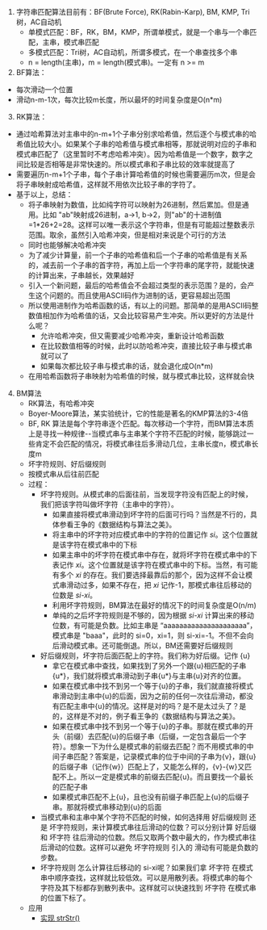 1.  字符串匹配算法目前有：BF(Brute Force), RK(Rabin-Karp), BM, KMP, Tri树，AC自动机     
    + 单模式匹配：BF，RK，BM，KMP，所谓单模式，就是一个串与一个串匹配，主串，模式串匹配              
    + 多模式匹配：Tri树，AC自动机，所谓多模式，在一个串查找多个串              
    + n = length(主串)，m = length(模式串)。一定有 n >= m     
2.  BF算法：      
  + 每次滑动一个位置      
  + 滑动n-m-1次，每次比较m长度，所以最坏的时间复杂度是O(n*m)      
3.  RK算法：      
  + 通过哈希算法对主串中的n-m+1个子串分别求哈希值，然后逐个与模式串的哈希值比较大小。如果某个子串的哈希值与模式串相等，那就说明对应的子串和模式串匹配了（这里暂时不考虑哈希冲突）。因为哈希值是一个数字，数字之间比较是否相等是非常快速的。所以模式串和子串比较的效率就提高了       
  + 需要遍历n-m+1个子串，每个子串计算哈希值的时候也需要遍历m次，但是会将子串映射成哈希值，这样就不用依次比较子串的字符了。          
  + 基于以上，总结：      
    + 将子串映射为数值，比如纯字符可以映射为26进制，然后累加。但是通用。比如 "ab"映射成26进制，a->1, b->2，则"ab"的十进制值=1*26+2=28。这样可以唯一表示这个字符串，但是有可能超过整数表示范围。取余，虽然引入哈希冲突，但是相对来说是个可行的方法            
    + 同时也能够解决哈希冲突      
    + 为了减少计算量，前一个子串的哈希值和后一个子串的哈希值是有关系的，减去前一个子串的首字符，再加上后一个字符串的尾字符，就能快速的计算出来，子串越长，效果越好      
    + 引入一个新问题，最后的哈希值会不会超过类型的表示范围？是的，会产生这个问题的。而且使用ASCII码作为进制的话，更容易超出范围        
    + 所以使用进制作为哈希函数的话，有以上的问题。那简单的是用ASCII码整数值相加作为哈希值的话，又会比较容易产生冲突。所以更好的方法是什么呢？     
      + 允许哈希冲突，但又需要减少哈希冲突，重新设计哈希函数      
      + 在比较数值相等的时候，此时以防哈希冲突，直接比较子串与模式串就可以了      
      + 如果每次都比较子串与模式串的话，就会退化成O(n*m)        
    + 在用哈希函数将子串映射为哈希值的时候，就与模式串比较，这样就会快    
4.  BM算法      
    + RK算法，有哈希冲突        
    + Boyer-Moore算法，某实验统计，它的性能是著名的KMP算法的3-4倍     
    + BF, RK 算法是每个字符串逐个匹配。每次移动一个字符，而BM算法本质上是寻找一种规律--当模式串与主串某个字符不匹配的时候，能够跳过一些肯定不会匹配的情况，将模式串往后多滑动几位，主串长度n，模式串长度m      
    + 坏字符规则、好后缀规则      
    + 按模式串从后往前匹配      
    + 过程：      
      + 坏字符规则。从模式串的后面往前，当发现字符没有匹配上的时候，我们把该字符叫做坏字符（主串中的字符）。
        + 如果直接将模式串滑动到坏字符的后面可行吗？当然是不行的，具体参看王争的《数据结构与算法之美》。 
        + 将主串中的坏字符对应模式串中的字符的位置记作 _si_。这个位置就是该字符在模式串中的下标     
        + 如果主串中的坏字符在模式串中存在，就将坏字符在模式串中的下表记作 _xi_。这个位置就是该字符在模式串中的下标。当然，有可能有多个 _xi_ 的存在。我们要选择最靠后的那个，因为这样不会让模式串滑动过多，如果不存在，把 _xi_ 记作-1，那模式串往后移动的位数是 _si-xi_。              
        + 利用坏字符规则，BM算法在最好的情况下的时间复杂度是O(n/m)      
        + 单纯的之后坏字符规则是不够的，因为根据 _si-xi_ 计算出来的移动位数，有可能是负数。比如主串是 “aaaaaaaaaaaaaaaaaaaaa”，模式串是 "baaa"，此时的 si=0，xi=1，则 si-xi=-1。不但不会向后滑动模式串。还可能倒退。所以，BM还需要好后缀规则     
      + 好后缀规则，坏字符后面匹配上的字符。我们称为好后缀。记作 {u}        
        + 拿它在模式串中查找，如果找到了另外一个跟{u}相匹配的子串{u*}，我们就将模式串滑动到子串{u*}与主串{u}对齐的位置。        
        + 如果在模式串中找不到另一个等于{u}的子串，我们就直接将模式串滑动到主串中{u}的后面，因为之前的任何一次往后滑动，都没有匹配主串中{u}的情况。这样是对的吗？是不是太过头了？是的，这样是不对的，例子看王争的《数据结构与算法之美》。                 
        + 如果在模式串中找不到另一个等于{u}的子串。那就在模式串的开头（前缀）去匹配{u}的后缀子串（后缀，一定包含最后一个字符）。想象一下为什么是模式串的前缀去匹配？而不用模式串的中间子串匹配？答案是，记录模式串的位于中间的子串为{v}，跟{u}的后缀子串（记作{w}）匹配上了，又能怎么样的，{v}-{w}又匹配不上。所以一定是模式串的前缀去匹配{u}。而且要找一个最长的匹配子串    
        + 如果模式串匹配不上{u}，且也没有前缀子串匹配上{u}的后缀子串。那就将模式串移动到{u}的后面        
      + 当模式串和主串中某个字符不匹配的时候，如何选择用 好后缀规则 还是 坏字符规则，来计算模式串往后滑动的位数？可以分别计算 好后缀 和 坏字符 往后滑动的位数。然后又取两个数中最大的，作为模式串往后滑动的位数。这样可以避免 坏字符规则 引入的 滑动有可能是负数的步数。       
      + 坏字符规则 怎么计算往后移动的 si-xi呢？如果我们拿 坏字符 在模式串中顺序查找，这样就比较低效。可以是用散列表。将模式串的每个字符及其下标都存到散列表中。这样就可以快速找到 坏字符 在模式串的位置下标了。
    + 应用      
      + [实现 strStr()](https://leetcode-cn.com/problems/implement-strstr/submissions/)     
